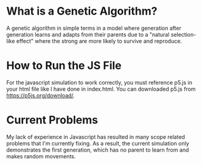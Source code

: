 # What is a Genetic Algorithm?
A genetic algorithm in simple terms in a model where generation after generation learns and adapts from their parents due to a "natural selection-like effect" where the strong are more likely to survive and reproduce.
# How to Run the JS File
For the javascript simulation to work correctly, you must reference p5.js in your html file like I have done in index.html. You can downloaded p5.js from https://p5js.org/download/.
# Current Problems
My lack of experience in Javascript has resulted in many scope related problems that I'm currently fixing. As a result, the current simulation only demonstrates the first generation, which has no parent to learn from and makes random movements.
